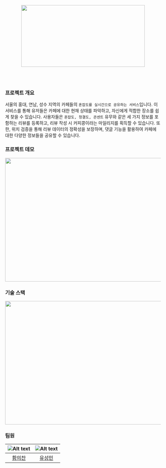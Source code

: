 <br>
<br>

<p align="center">
   <img src="https://github.com/TEAM-cafe-in/cafe-in-be/blob/docs/readme-%23103/docs/img/cafein_logo.png" width="400" height="200">
</p>

<br>
<br>

### 프로젝트 개요

서울의 홍대, 연남, 성수 지역의 카페들의 `혼잡도를 실시간으로 공유하는 서비스`입니다. 이 서비스를 통해 유저들은 카페에 대한 현재 상태를 파악하고, 자신에게 적합한 장소를 쉽게 찾을 수 있습니다. 사용자들은 `혼잡도, 청결도, 콘센트` 유무와 같은 세 가지 정보를 포함하는 리뷰를 등록하고, 리뷰 작성 시 커피콩이라는 마일리지를 획득할 수 있습니다. 또한, 위치 검증을 통해 리뷰 데이터의 정확성을 보장하며, 댓글 기능을 활용하여 카페에 대한 다양한 정보들을 공유할 수 있습니다.

### 프로젝트 데모

<img src="https://github.com/TEAM-cafe-in/cafe-in-be/blob/docs/readme-%23103/docs/img/cafein.gif" width="700" height="400"/>


### 기술 스택

<img src="https://github.com/TEAM-cafe-in/cafe-in-be/blob/docs/readme-%23103/docs/img/project_stack.jpeg" width="700" height="400"/>

### 팀원
   
|   ![Alt text](https://avatars.githubusercontent.com/u/98090620?v=4&s=200)     |   ![Alt text](https://avatars.githubusercontent.com/u/97558688?v=4&s=200)      |
|:--------:|:-------:|
| [황의찬](https://github.com/euichaan) | [유성민](https://github.com/Seph-23) |
